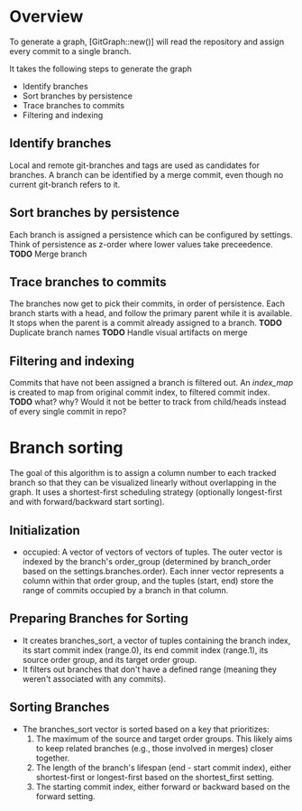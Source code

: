 
# Overview

To generate a graph, [GitGraph::new()] will read the repository
and assign every commit to a single branch.

It takes the following steps to generate the graph

- Identify branches
- Sort branches by persistence
- Trace branches to commits
- Filtering and indexing

## Identify branches
Local and remote git-branches and tags are used as candidates for branches.
A branch can be identified by a merge commit, even though no current git-branch
refers to it.

## Sort branches by persistence
Each branch is assigned a persistence which can be configured by settings.
Think of persistence as z-order where lower values take preceedence.
**TODO** Merge branch

## Trace branches to commits
The branches now get to pick their commits, in order of persistence. Each
branch starts with a head, and follow the primary parent while it is
available. It stops when the parent is a commit already assigned to a branch.
**TODO** Duplicate branch names
**TODO** Handle visual artifacts on merge

## Filtering and indexing
Commits that have not been assigned a branch is filtered out.
An *index_map* is created to map from original commit index, to filtered
commit index.
**TODO** what? why? Would it not be better to track from child/heads instead of every single commit in repo?




# Branch sorting
The goal of this algorithm is to assign a column number to each tracked branch so that they can be visualized linearly without overlapping in the graph. It uses a shortest-first scheduling strategy (optionally longest-first and with forward/backward start sorting).

## Initialization
- occupied: A vector of vectors of vectors of tuples. 
The outer vector is indexed by the branch's order_group (determined by branch_order based on the settings.branches.order). 
Each inner vector represents a column within that order group, 
and the tuples (start, end) store the range of commits occupied by a branch in that column. 

## Preparing Branches for Sorting
- It creates branches_sort, a vector of tuples containing the branch index, its start commit index (range.0), its end commit index (range.1), its source order group, and its target order group. 
- It filters out branches that don't have a defined range (meaning they weren't associated with any commits). 
## Sorting Branches
- The branches_sort vector is sorted based on a key that prioritizes: 
    1. The maximum of the source and target order groups. This likely aims to keep related branches (e.g., those involved in merges) closer together. 
    2. The length of the branch's lifespan (end - start commit index), either shortest-first or longest-first based on the shortest_first setting. 
    3. The starting commit index, either forward or backward based on the forward setting. 
